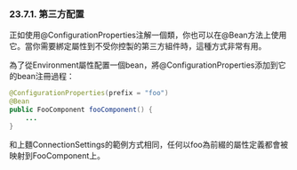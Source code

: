 ### 23.7.1. 第三方配置

正如使用@ConfigurationProperties注解一個類，你也可以在@Bean方法上使用它。當你需要綁定屬性到不受你控製的第三方組件時，這種方式非常有用。

為了從Environment屬性配置一個bean，將@ConfigurationProperties添加到它的bean注冊過程：
```java
@ConfigurationProperties(prefix = "foo")
@Bean
public FooComponent fooComponent() {
    ...
}
```
和上麵ConnectionSettings的範例方式相同，任何以foo為前綴的屬性定義都會被映射到FooComponent上。
